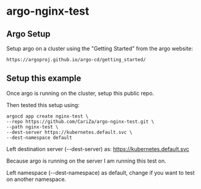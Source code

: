 # argo-nginx-test


## Argo Setup

Setup argo on a cluster using the "Getting Started" from the argo website:

    https://argoproj.github.io/argo-cd/getting_started/

## Setup this example

Once argo is running on the cluster, setup this public repo.

Then tested this setup using:

    argocd app create nginx-test \
    --repo https://github.com/CariZa/argo-nginx-test.git \
    --path nginx-test \
    --dest-server https://kubernetes.default.svc \
    --dest-namespace default

Left destination server (--dest-server) as: https://kubernetes.default.svc

Because argo is running on the server I am running this test on.

Left namespace (--dest-namespace) as default, change if you want to test on another namespace.

